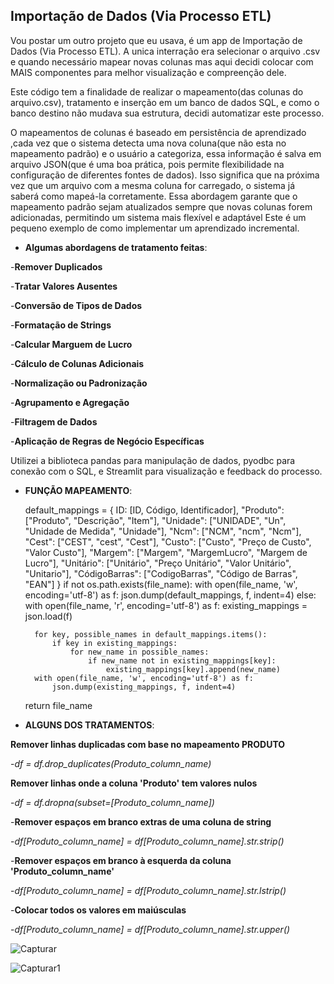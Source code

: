 ## Importação de Dados (Via Processo ETL)

Vou postar um outro projeto que eu usava, é um app de Importação de Dados (Via Processo ETL).
A unica interração era selecionar o arquivo .csv e quando necessário mapear novas colunas mas aqui decidi colocar com MAIS componentes para melhor visualização e compreenção dele.

Este código tem a finalidade de realizar o mapeamento(das colunas do arquivo.csv), tratamento e inserção em um banco de dados SQL, e como o banco destino não mudava sua estrutura, decidi automatizar este processo.

O mapeamentos de colunas é baseado em persistência de aprendizado ,cada vez que o sistema detecta uma nova coluna(que não esta no mapeamento padrão) e o usuário a categoriza, essa informação é salva em arquivo JSON(que é uma boa prática, pois permite flexibilidade na configuração de diferentes fontes de dados). Isso significa que na próxima vez que um arquivo com a mesma coluna for carregado, o sistema já saberá como mapeá-la corretamente.
Essa abordagem garante que o mapeamento padrão sejam atualizados sempre que novas colunas forem adicionadas, permitindo um sistema mais flexível e adaptável
Este é um pequeno exemplo de como implementar um aprendizado incremental.

- **Algumas abordagens de tratamento feitas**:

-**Remover Duplicados**

-**Tratar Valores Ausentes**

-**Conversão de Tipos de Dados**
   
-**Formatação de Strings**

-**Calcular Marguem de Lucro**
    
-**Cálculo de Colunas Adicionais**
 
-**Normalização ou Padronização**

-**Agrupamento e Agregação**

-**Filtragem de Dados**
     
-**Aplicação de Regras de Negócio Específicas**
   
Utilizei a biblioteca pandas para manipulação de dados, pyodbc para conexão com o SQL, e Streamlit para visualização e feedback do processo.

- **FUNÇÃO MAPEAMENTO**:

    default_mappings = {
        ID: [ID, Código, Identificador],
        "Produto": ["Produto", "Descrição", "Item"],
        "Unidade": ["UNIDADE", "Un", "Unidade de Medida", "Unidade"],
        "Ncm": ["NCM", "ncm", "Ncm"],
        "Cest": ["CEST", "cest", "Cest"],
        "Custo": ["Custo", "Preço de Custo", "Valor Custo"],
        "Margem": ["Margem", "MargemLucro", "Margem de Lucro"],
        "Unitário": ["Unitário", "Preço Unitário", "Valor Unitário", "Unitario"],
        "CódigoBarras": ["CodigoBarras", "Código de Barras", "EAN"]
    }
    if not os.path.exists(file_name):
        with open(file_name, 'w', encoding='utf-8') as f:
            json.dump(default_mappings, f, indent=4)
    else:
        with open(file_name, 'r', encoding='utf-8') as f:
            existing_mappings = json.load(f)

        for key, possible_names in default_mappings.items():
            if key in existing_mappings:
                for new_name in possible_names:
                    if new_name not in existing_mappings[key]:
                        existing_mappings[key].append(new_name)
        with open(file_name, 'w', encoding='utf-8') as f:
            json.dump(existing_mappings, f, indent=4)
    return file_name

- **ALGUNS DOS TRATAMENTOS**:
  
**Remover linhas duplicadas com base no mapeamento PRODUTO**

   -*df = df.drop_duplicates(Produto_column_name)*
   
**Remover linhas onde a coluna 'Produto' tem valores nulos**

   -*df = df.dropna(subset=[Produto_column_name])*
   
-**Remover espaços em branco extras de uma coluna de string**

   -*df[Produto_column_name] = df[Produto_column_name].str.strip()*
   
-**Remover espaços em branco à esquerda da coluna 'Produto_column_name'**

   -*df[Produto_column_name] = df[Produto_column_name].str.lstrip()*
   
-**Colocar todos os valores em maiúsculas**

   -*df[Produto_column_name] = df[Produto_column_name].str.upper()*

![Capturar](https://github.com/user-attachments/assets/55cdd541-3301-45b4-ba02-5aa66e19248f)

![Capturar1](https://github.com/user-attachments/assets/6e2d84f9-ff1d-4ecc-88c7-1efe3b1b73c1)



